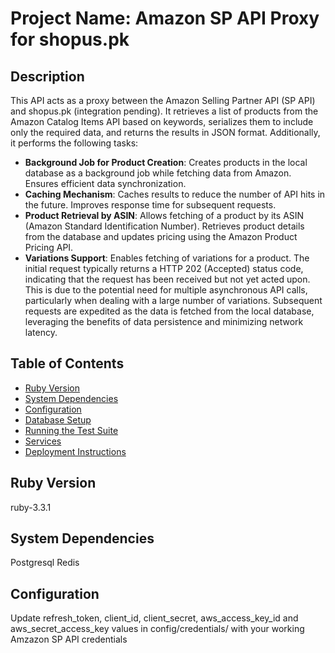 # Project Name: Amazon SP API Proxy for shopus.pk

## Description
This API acts as a proxy between the Amazon Selling Partner API (SP API) and shopus.pk (integration pending). It retrieves a list of products from the Amazon Catalog Items API based on keywords, serializes them to include only the required data, and returns the results in JSON format. Additionally, it performs the following tasks:

 - **Background Job for Product Creation**: Creates products in the local database as a background job while fetching data from Amazon. Ensures efficient data synchronization.
 - **Caching Mechanism**: Caches results to reduce the number of API hits in the future. Improves response time for subsequent requests.
 - **Product Retrieval by ASIN**: Allows fetching of a product by its ASIN (Amazon Standard Identification Number). Retrieves product details from the database and updates pricing using the Amazon Product Pricing API.
 - **Variations Support**: Enables fetching of variations for a product. The initial request typically returns a HTTP 202 (Accepted) status code, indicating that the request has been received but not yet acted upon. This is due to the potential need for multiple asynchronous API calls, particularly when dealing with a large number of variations. Subsequent requests are expedited as the data is fetched from the local database, leveraging the benefits of data persistence and minimizing network latency.

## Table of Contents
 - [Ruby Version](#ruby-version)
 - [System Dependencies](#system-dependencies)
 - [Configuration](#configuration)
 - [Database Setup](#database-setup)
 - [Running the Test Suite](#running-the-test-suite)
 - [Services](#services)
 - [Deployment Instructions](#deployment-instructions)

## Ruby Version
ruby-3.3.1

## System Dependencies
Postgresql
Redis

## Configuration
Update refresh_token, client_id, client_secret, aws_access_key_id and aws_secret_access_key values in config/credentials/ with your working Amzazon SP API credentials